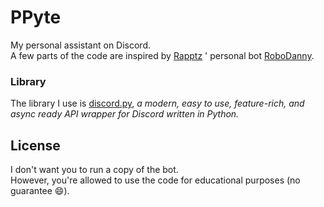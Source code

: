 # PPyte
My personal assistant on Discord. <br>
A few parts of the code are inspired by [Rapptz](https://github.com/Rapptz/) ' personal bot [RoboDanny](https://github.com/Rapptz/RoboDanny).
### Library
The library I use is [discord.py](https://github.com/Rapptz/discord.py), <i>a modern, easy to use, feature-rich, and async ready API wrapper for Discord written in Python.</i>


## License 
I don't want you to run a copy of the bot.<br>
However, you're allowed to use the code for educational purposes (no guarantee 😄).
